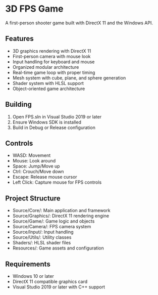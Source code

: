 ﻿# 3D FPS Game

A first-person shooter game built with DirectX 11 and the Windows API.

## Features

- 3D graphics rendering with DirectX 11
- First-person camera with mouse look
- Input handling for keyboard and mouse
- Organized modular architecture
- Real-time game loop with proper timing
- Mesh system with cube, plane, and sphere generation
- Shader system with HLSL support
- Object-oriented game architecture

## Building

1. Open FPS.sln in Visual Studio 2019 or later
2. Ensure Windows SDK is installed
3. Build in Debug or Release configuration

## Controls

- WASD: Movement
- Mouse: Look around
- Space: Jump/Move up
- Ctrl: Crouch/Move down
- Escape: Release mouse cursor
- Left Click: Capture mouse for FPS controls

## Project Structure

- Source/Core/: Main application and framework
- Source/Graphics/: DirectX 11 rendering engine
- Source/Game/: Game logic and objects
- Source/Camera/: FPS camera system
- Source/Input/: Input handling
- Source/Utils/: Utility classes
- Shaders/: HLSL shader files
- Resources/: Game assets and configuration

## Requirements

- Windows 10 or later
- DirectX 11 compatible graphics card
- Visual Studio 2019 or later with C++ support
